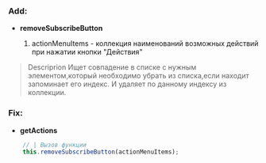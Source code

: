 ### Add:

- **removeSubscribeButton**

	1. actionMenuItems - коллекция наименований возможных действий при нажатии кнопки "Действия"
> Descriprion
Ищет совпадение в списке  с нужным элементом,который необходимо убрать из списка,если находит запоминает его индекс. И удаляет по данному индексу из коллекции.


### Fix:

- **getActions**

```javascript
	// | Вызов функции
	this.removeSubscribeButton(actionMenuItems);
```
